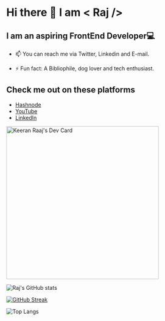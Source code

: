 # Hi there 👋 I am < Raj />
## I am an aspiring FrontEnd Developer💻

- 📫 You can reach me via Twitter, Linkedin and E-mail.

- ⚡ Fun fact: A Bibliophile, dog lover and tech enthusiast.



## Check me out on these platforms
* [Hashnode](https://letslearn.hashnode.dev/)
* [YouTube](https://www.youtube.com/channel/UCIwvSfnRVvB6NPApJZmLMeg)
* [LinkedIn](https://www.linkedin.com/in/raj-kiran-chaudhary-3443abbb/)

<a href="https://app.daily.dev/formyapp"><img src="https://api.daily.dev/devcards/dc80bb955c4f402ba8b8de6a878e2603.png?r=ep8" width="400" alt="Keeran Raaj's Dev Card"/></a>

![Raj's GitHub stats](https://github-readme-stats.vercel.app/api?username=rk-codeflow&show_icons=true&theme=radical&hide=stars)

[![GitHub Streak](https://github-readme-streak-stats.herokuapp.com/?user=rk-codeflow)](https://www.linkedin.com/in/raj-kiran-chaudhary-3443abbb/)

![Top Langs](https://github-readme-stats.vercel.app/api/top-langs/?username=rk-codeflow&theme=radical)


